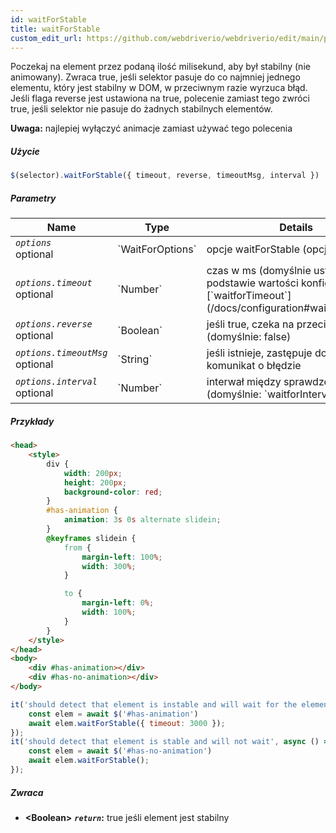 ```yaml
---
id: waitForStable
title: waitForStable
custom_edit_url: https://github.com/webdriverio/webdriverio/edit/main/packages/webdriverio/src/commands/element/waitForStable.ts
---
```


Poczekaj na element przez podaną ilość
milisekund, aby był stabilny (nie animowany). Zwraca true, jeśli selektor
pasuje do co najmniej jednego elementu, który jest stabilny w DOM, w przeciwnym razie wyrzuca
błąd. Jeśli flaga reverse jest ustawiona na true, polecenie zamiast tego zwróci true,
jeśli selektor nie pasuje do żadnych stabilnych elementów.

__Uwaga:__ najlepiej wyłączyć animacje zamiast używać tego polecenia

##### Użycie

```js
$(selector).waitForStable({ timeout, reverse, timeoutMsg, interval })
```

##### Parametry

<table>
  <thead>
    <tr>
      <th>Name</th><th>Type</th><th>Details</th>
    </tr>
  </thead>
  <tbody>
    <tr>
      <td><code><var>options</var></code><br /><span className="label labelWarning">optional</span></td>
      <td>`WaitForOptions`</td>
      <td>opcje waitForStable (opcjonalne)</td>
    </tr>
    <tr>
      <td><code><var>options.timeout</var></code><br /><span className="label labelWarning">optional</span></td>
      <td>`Number`</td>
      <td>czas w ms (domyślnie ustawiony na podstawie wartości konfiguracyjnej [`waitforTimeout`](/docs/configuration#waitfortimeout))</td>
    </tr>
    <tr>
      <td><code><var>options.reverse</var></code><br /><span className="label labelWarning">optional</span></td>
      <td>`Boolean`</td>
      <td>jeśli true, czeka na przeciwieństwo (domyślnie: false)</td>
    </tr>
    <tr>
      <td><code><var>options.timeoutMsg</var></code><br /><span className="label labelWarning">optional</span></td>
      <td>`String`</td>
      <td>jeśli istnieje, zastępuje domyślny komunikat o błędzie</td>
    </tr>
    <tr>
      <td><code><var>options.interval</var></code><br /><span className="label labelWarning">optional</span></td>
      <td>`Number`</td>
      <td>interwał między sprawdzeniami (domyślnie: `waitforInterval`)</td>
    </tr>
  </tbody>
</table>

##### Przykłady

```html title="index.html"
<head>
    <style>
        div {
            width: 200px;
            height: 200px;
            background-color: red;
        }
        #has-animation {
            animation: 3s 0s alternate slidein;
        }
        @keyframes slidein {
            from {
                margin-left: 100%;
                width: 300%;
            }

            to {
                margin-left: 0%;
                width: 100%;
            }
        }
    </style>
</head>
<body>
    <div #has-animation></div>
    <div #has-no-animation></div>
</body>

```

```js title="waitForStable.js"
it('should detect that element is instable and will wait for the element to become stable', async () => {
    const elem = await $('#has-animation')
    await elem.waitForStable({ timeout: 3000 });
});
it('should detect that element is stable and will not wait', async () => {
    const elem = await $('#has-no-animation')
    await elem.waitForStable();
});
```

##### Zwraca

- **&lt;Boolean&gt;**
            **<code><var>return</var></code>:**  true jeśli element jest stabilny